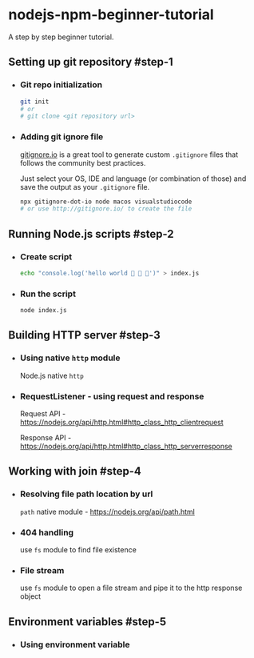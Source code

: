 # nodejs-npm-beginner-tutorial

A step by step beginner tutorial.

## Setting up git repository #step-1

- ### Git repo initialization

  ```bash
  git init
  # or
  # git clone <git repository url>
  ```

- ### Adding git ignore file

  [gitignore.io](http://gitignore.io/) is a great tool to generate custom `.gitignore` files that follows the community best practices.

  Just select your OS, IDE and language (or combination of those) and save the output as your `.gitignore` file.

  ```bash
  npx gitignore-dot-io node macos visualstudiocode
  # or use http://gitignore.io/ to create the file
  ```

## Running Node.js scripts #step-2

- ### Create script

  ```bash
  echo "console.log('hello world 👋 👋 👋')" > index.js
  ```

- ### Run the script
  
  ```bash
  node index.js
  ```

## Building HTTP server #step-3

- ### Using native `http` module

  Node.js native `http`

- ### RequestListener - using request and response

  Request API - https://nodejs.org/api/http.html#http_class_http_clientrequest

  Response API - https://nodejs.org/api/http.html#http_class_http_serverresponse

## Working with join #step-4

- ### Resolving file path location by url

  `path` native module - https://nodejs.org/api/path.html

- ### 404 handling

  use `fs` module to find file existence

- ### File stream

  use `fs` module to open a file stream and pipe it to the http response object

## Environment variables #step-5

- ### Using environment variable
